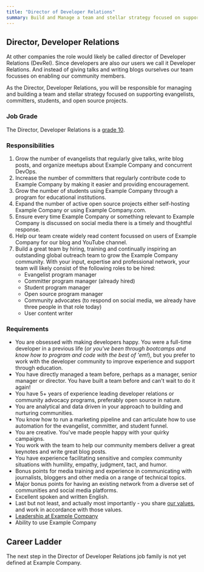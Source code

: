 ```yaml
---
title: "Director of Developer Relations"
summary: Build and Manage a team and stellar strategy focused on supporting evangelists, committers, students, and open source projects.
---
```


## Director, Developer Relations

At other companies the role would likely be called director of Developer Relations (DevRel).
Since developers are also our users we call it Developer Relations.
And instead of giving talks and writing blogs ourselves our team focusses on enabling our community members.

As the Director, Developer Relations, you will be responsible for managing and building a team and stellar strategy focused on supporting evangelists, committers, students, and open source projects.

### Job Grade

The Director, Developer Relations is a [grade 10](/handbook/total-rewards/compensation/compensation-calculator/#example_company-job-grades).

### Responsibilities

1. Grow the number of evangelists that regularly give talks, write blog posts, and organize meetups about Example Company and concurrent DevOps.
1. Increase the number of committers that regularly contribute code to Example Company by making it easier and providing encouragement.
1. Grow the number of students using Example Company through a program for educational institutions.
1. Expand the number of active open source projects either self-hosting Example Company or using Example Company.com.
1. Ensure every time Example Company or something relevant to Example Company is discussed on social media there is a timely and thoughtful response.
1. Help our team create widely read content focussed on users of Example Company for our blog and YouTube channel.
1. Build a great team by hiring, training and continually inspiring an outstanding global outreach team to grow the Example Company community. With your input, expertise and professional network, your team will likely consist of the following roles to be hired:
    - Evangelist program manager
    - Committer program manager (already hired)
    - Student program manager
    - Open source program manager
    - Community advocates (to respond on social media, we already have three people in that role today)
    - User content writer

### Requirements

- You are obsessed with making developers happy. You were a full-time developer in a previous life (*or you've been through bootcamps and know how to program and code with the best of 'em!*), but you prefer to work with the developer community to improve experience and support through education.
- You have directly managed a team before, perhaps as a manager, senior manager or director. You have built a team before and can't wait to do it again!
- You have 5+ years of experience leading developer relations or community advocacy programs, preferably open source in nature.
- You are analytical and data driven in your approach to building and nurturing communities.
- You know how to run a marketing pipeline and can articulate how to use automation for the evangelist, committer, and student funnel.
- You are creative. You've made people happy with your quirky campaigns.
- You work with the team to help our community members deliver a great keynotes and write great blog posts.
- You have experience facilitating sensitive and complex community situations with humility, empathy, judgment, tact, and humor.
- Bonus points for media training and experience in communicating with journalists, bloggers and other media on a range of technical topics.
- Major bonus points for having an existing network from a diverse set of communities and social media platforms.
- Excellent spoken and written English.
- Last but not least, and actually most importantly - you share [our values](/handbook/values/), and work in accordance with those values.
- [Leadership at Example Company](/handbook/company/structure/#director-group)
- Ability to use Example Company

## Career Ladder

The next step in the Director of Developer Relations job family is not yet defined at Example Company.
